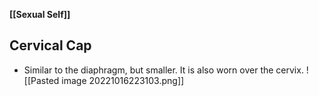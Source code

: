 **[[Sexual Self]]**

## Cervical Cap
- Similar to the diaphragm, but smaller. It is also worn over the cervix. ![[Pasted image 20221016223103.png]]